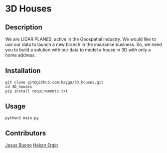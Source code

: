# 3D Houses

## Description

We are LIDAR PLANES, active in the Geospatial industry. We would like to use our data to launch a new branch in the insurance business. So, we need you to build a solution with our data to model a house in 3D with only a home address.

## Installation
``` 
git clone git@github.com:kaygu/3D_houses.git
cd 3D_houses
pip install requirements.txt
```

## Usage
```
python3 main.py
```

## Contributors

[Jesus Bueno]()
[Hakan Ergin]()

